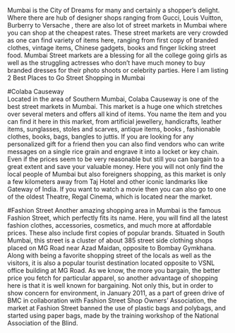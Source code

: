 Mumbai is the City of Dreams for many and certainly a shopper’s delight. Where there are hub of designer shops ranging from Gucci, Louis Vuitton, Burberry to Versache , there are also lot of street markets in Mumbai where you can shop at the cheapest rates. These street markets are very crowded as one can find variety of items here, ranging from first copy of branded clothes, vintage items, Chinese gadgets, books and finger licking street food. Mumbai Street markets are a blessing for all the college going girls as well as the struggling actresses who don’t have much money to buy branded dresses for their photo shoots or celebrity parties. Here I am listing 2 Best Places to Go Street Shopping in Mumbai 

#Colaba Causeway  
Located in the area of Southern Mumbai, Colaba Causeway is one of the best street markets in Mumbai. This market is a huge one which stretches over several meters and offers all kind of items. You name the item and you can find it here in this market, from artificial jewellery, handicrafts, leather items, sunglasses, stoles and scarves, antique items, books , fashionable clothes, books, bags, bangles to juttis. If you are looking for any personalized gift for a friend then you can also find vendors who can write messages on a single rice grain and engrave it into a locket or key chain. Even if the prices seem to be very reasonable but still you can bargain to a great extent and save your valuable money. Here you will not only find the local people of Mumbai but also foreigners shopping, as this market is only a few kilometers away from Taj Hotel and other iconic landmarks like Gateway of India. If you want to watch a movie then you can also go to one of the oldest Theatre, Regal Cinema, which is located near the market.

#Fashion Street
Another amazing shopping area in Mumbai is the famous Fashion Street, which perfectly fits its name. Here, you will find all the latest fashion clothes, accessories, cosmetics, and much more at affordable prices. These also include first copies of popular brands. Situated in South Mumbai, this street is a cluster of about 385 street side clothing shops placed on MG Road near Azad Maidan, opposite to Bombay Gymkhana. Along with being a favorite shopping street of the locals as well as the visitors, it is also a popular tourist destination located opposite to VSNL office building at MG Road. As we know, the more you bargain, the better price you fetch for particular apparel, so another advantage of shopping here is that it is well known for bargaining. Not only this, but in order to show concern for environment, in January 2011, as a part of green drive of BMC in collaboration with Fashion Street Shop Owners’ Association, the market at Fashion Street banned the use of plastic bags and polybags, and started using paper bags, made by the training workshop of the National Association of the Blind.
